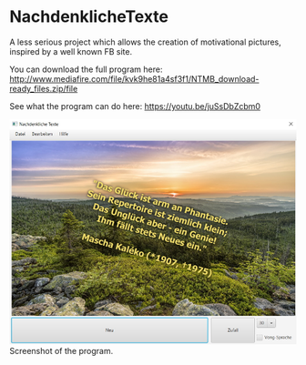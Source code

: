 # NachdenklicheTexte
A less serious project which allows the creation of motivational pictures, inspired by a well known FB site.

You can download the full program here: http://www.mediafire.com/file/kvk9he81a4sf3f1/NTMB_download-ready_files.zip/file

See what the program can do here: https://youtu.be/juSsDbZcbm0

![Nachdenkliche Texte](screenshot/ntmb-screenshot.jpg?raw=true "Nachdenkliche Texte")
Screenshot of the program.

